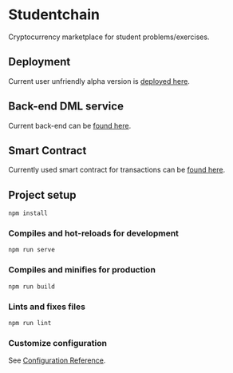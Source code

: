 # Studentchain

Cryptocurrency marketplace for student problems/exercises.

## Deployment
Current user unfriendly alpha version is [deployed here](https://studentchain-ui.herokuapp.com/).

## Back-end DML service
Current back-end can be [found here](https://github.com/jjurinci/studentchain_backend).

## Smart Contract
Currently used smart contract for transactions can be [found here](https://github.com/jjurinci/studentchain/blob/main/src/contracts/contract.sol).



## Project setup
```
npm install
```

### Compiles and hot-reloads for development
```
npm run serve
```

### Compiles and minifies for production
```
npm run build
```

### Lints and fixes files
```
npm run lint
```

### Customize configuration
See [Configuration Reference](https://cli.vuejs.org/config/).
